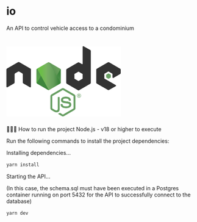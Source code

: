 # io
An API to control vehicle access to a condominium

<h1 align="left">
    <img src=".github/images/2560px-Node.js_logo.svg.png" width="300px">
</h1>

👨🏻‍💻 How to run the project
Node.js - v18 or higher to execute

Run the following commands to install the project dependencies:

Installing dependencies...

```sh
yarn install
```

Starting the API...

(In this case, the schema.sql must have been executed in a Postgres container running on port 5432 for the API to successfully connect to the database)

```sh
yarn dev
```
